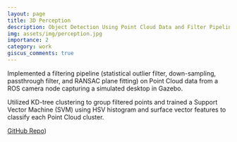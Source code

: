 ```yaml
---
layout: page
title: 3D Perception
description: Object Detection Using Point Cloud Data and Filter Pipelines
img: assets/img/perception.jpg
importance: 2
category: work
giscus_comments: true
---
```


Implemented a filtering pipeline (statistical outlier filter, down-sampling, passthrough filter, and RANSAC plane fitting) on Point Cloud data from a
ROS camera node capturing a simulated desktop in Gazebo.

Utilized KD-tree clustering to group filtered points and trained a Support Vector Machine (SVM) using HSV histogram and surface vector features to classify each Point Cloud cluster.

<a href="https://github.com/caseycui/robot_3d_perception">GitHub Repo</a>)
